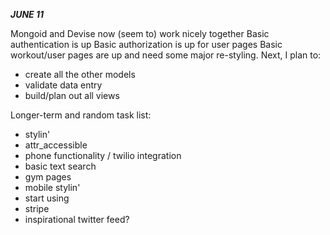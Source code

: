 ***JUNE 11***

Mongoid and Devise now (seem to) work nicely together
Basic authentication is up
Basic authorization is up for user pages
Basic workout/user pages are up and need some major re-styling. Next, I plan to:
- create all the other models
- validate data entry
- build/plan out all views

Longer-term and random task list:
- stylin'
- attr_accessible
- phone functionality / twilio integration
- basic text search
- gym pages
- mobile stylin'
- start using
- stripe
- inspirational twitter feed?